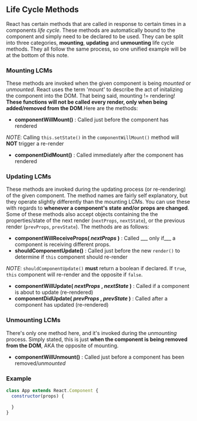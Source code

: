 ## Life Cycle Methods
React has certain methods that are called in response to certain times in a components _life cycle_. These methods are automatically bound to the component and simply need to be declared to be used. They can be split into three categories, __mounting__, __updating__ and __unmounting__ life cycle methods. They all follow the same process, so one unified example will be at the bottom of this note.

### Mounting LCMs
These methods are invoked when the given component is being _mounted_ or _unmounted_. React uses the term 'mount' to describe the act of initalizing the component into the DOM. That being said, mounting != rendering! __These functions will not be called every render, only when being added/removed from the DOM__.Here are the methods:
 - __componentWillMount()__ : Called just before the component has rendered 
 
 _NOTE_: Calling `this.setState()` in the `componentWillMount()` method will __NOT__ trigger a re-render
 
 - __componentDidMount()__ : Called immediately after the component has rendered
 
### Updating LCMs
These methods are invoked during the updating process (or re-rendering) of the given component. The method names are fairly self explanatory, but they operate slightly differently than the mounting LCMs. You can use these with regards to __whenever a component's state and/or props are changed__. Some of these methods also accept objects containing the the properties/state of the next render (`nextProps`, `nextState`), or the previous render (`prevProps`, `prevState`). The methods are as follows:
 - __componentWillReceiveProps( _nextProps_ )__ : Called ___ only if___ a component is receiving different props.
 - __shouldComponentUpdate()__ : Called just before the new `render()` to determine if `this` component should re-render
 
 _NOTE_: `shouldComponentUpdate()` __must__ return a boolean if declared. If `true`, `this` component will re-render and the opposite if `false`. 
 
 - __componentWillUpdate( _nextProps_ , _nextState_ )__ : Called if a component is about to update (re-rendered)
 - __componentDidUpdate( _prevProps_ , _prevState_ )__ : Called after a component has updated (re-rendered)
 
 ### Unmounting LCMs
 There's only one method here, and it's invoked during the _unmounting_ process. Simply stated, this is just __when the component is being removed from the DOM__, AKA the opposite of mounting.
 - __componentWillUnmount()__ : Called just before a component has been removed/_unmounted_

### Example

```js
class App extends React.Component {
  constructor(props) {
    
  }
}
```
